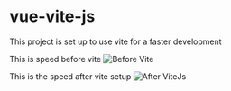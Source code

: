 # vue-vite-js
This project is set up to use vite for a faster development

This is speed before vite
![Before Vite](https://user-images.githubusercontent.com/4314513/126084156-1dc0d83f-e97d-451a-8353-09a31e31b02f.PNG)

This is the speed after vite setup
![After ViteJs](https://user-images.githubusercontent.com/4314513/126084168-2a0d53c6-d626-4411-b4d5-6bb9d7b463c0.PNG)
